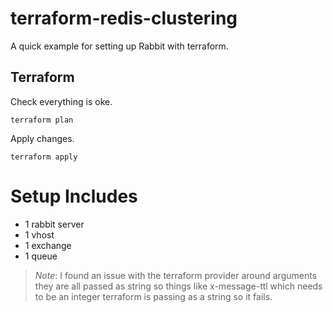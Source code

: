# terraform-redis-clustering
A quick example for setting up Rabbit with terraform.

## Terraform

Check everything is oke.

`terraform plan`

Apply changes.

`terraform apply`

# Setup Includes

* 1 rabbit server
* 1 vhost
* 1 exchange
* 1 queue

> *Note*: I found an issue with the terraform provider around arguments they are all passed as string so things like x-message-ttl which needs to be an integer terraform is passing as a string so it fails.